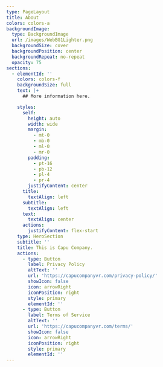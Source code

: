 ```yaml
---
type: PageLayout
title: About
colors: colors-a
backgroundImage:
  type: BackgroundImage
  url: /images/WebBG1Lighter.png
  backgroundSize: cover
  backgroundPosition: center
  backgroundRepeat: no-repeat
  opacity: 75
sections:
  - elementId: ''
    colors: colors-f
    backgroundSize: full
    text: |+
      ## More information here.

    styles:
      self:
        height: auto
        width: wide
        margin:
          - mt-0
          - mb-0
          - ml-0
          - mr-0
        padding:
          - pt-16
          - pb-12
          - pl-4
          - pr-4
        justifyContent: center
      title:
        textAlign: left
      subtitle:
        textAlign: left
      text:
        textAlign: center
      actions:
        justifyContent: flex-start
    type: HeroSection
    subtitle: ''
    title: This is Capu Company.
    actions:
      - type: Button
        label: Privacy Policy
        altText: ''
        url: 'https://capucompanyvr.com/privacy-policy/'
        showIcon: false
        icon: arrowRight
        iconPosition: right
        style: primary
        elementId: ''
      - type: Button
        label: Terms of Service
        altText: ''
        url: 'https://capucompanyvr.com/terms/'
        showIcon: false
        icon: arrowRight
        iconPosition: right
        style: primary
        elementId: ''
---
```

